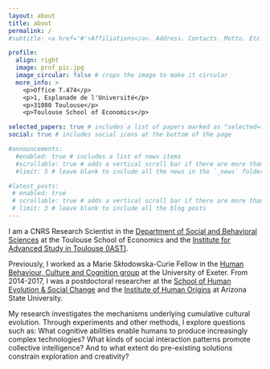 ```yaml
---
layout: about
title: about
permalink: /
#subtitle: <a href='#'>Affiliations</a>. Address. Contacts. Motto. Etc.

profile:
  align: right
  image: prof_pic.jpg
  image_circular: false # crops the image to make it circular
  more_info: >
    <p>Office T.474</p>
    <p>1, Esplanade de l'Université</p>
    <p>31080 Toulouse</p>
    <p>Toulouse School of Economics</p>

selected_papers: true # includes a list of papers marked as "selected={true}"
social: true # includes social icons at the bottom of the page

#announcements:
  #enabled: true # includes a list of news items
  #scrollable: true # adds a vertical scroll bar if there are more than 3 news items
  #limit: 5 # leave blank to include all the news in the `_news` folder

#latest_posts:
 # enabled: true
 # scrollable: true # adds a vertical scroll bar if there are more than 3 new posts items
 # limit: 3 # leave blank to include all the blog posts
---
```

I am a CNRS Research Scientist in the [Department of Social and Behavioral Sciences](https://www.tse-fr.eu/groups/department-social-and-behavioral-sciences?tabs=0) at the Toulouse School of Economics and the [Institute for Advanced Study in Toulouse (IAST)](https://www.iast.fr/).

Previously, I worked as a Marie Skłodowska-Curie Fellow in the [Human Behaviour, Culture and Cognition group](https://ecologyconservation.exeter.ac.uk/research/themes/human-behaviour/) at the University of Exeter. From 2014-2017, I was a postdoctoral researcher at the [School of Human Evolution & Social Change](https://shesc.asu.edu/) and the [Institute of Human Origins](https://iho.asu.edu/) at Arizona State University.

My research investigates the mechanisms underlying cumulative cultural evolution. Through experiments and other methods, I explore questions such as: What cognitive abilities enable humans to produce increasingly complex technologies? What kinds of social interaction patterns promote collective intelligence? And to what extent do pre-existing solutions constrain exploration and creativity?
